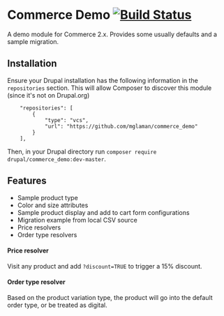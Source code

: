 Commerce Demo [![Build Status](https://travis-ci.org/mglaman/commerce_demo.svg?branch=master)](https://travis-ci.org/mglaman/commerce_demo)
===============================

A demo module for Commerce 2.x. Provides some usually defaults and a sample
migration.

## Installation

Ensure your Drupal installation has the following information in the `repositories`
section. This will allow Composer to discover this module (since it's not on Drupal.org)

```
    "repositories": [
        {
            "type": "vcs",
            "url": "https://github.com/mglaman/commerce_demo"
        }
    ],
```

Then, in your Drupal directory run `composer require drupal/commerce_demo:dev-master`.

## Features

* Sample product type
* Color and size attributes
* Sample product display and add to cart form configurations
* Migration example from local CSV source
* Price resolvers
* Order type resolvers

#### Price resolver

Visit any product and add `?discount=TRUE` to trigger a 15% discount.

#### Order type resolver

Based on the product variation type, the product will go into the default order type, or be treated as digital.
